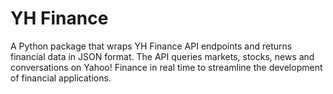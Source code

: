 # YH Finance

A Python package that wraps YH Finance API endpoints and returns financial data in JSON format. The API queries markets, stocks, news and conversations on Yahoo! Finance in real time to streamline the development of financial applications.